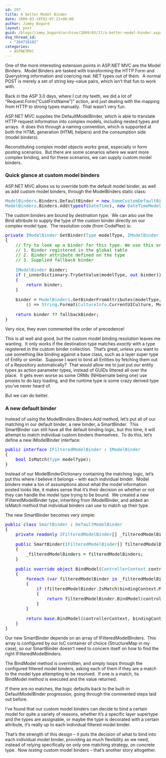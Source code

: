 ```yaml
---
id: 297
title: A better Model Binder
date: 2009-03-18T02:07:21+00:00
author: Jimmy Bogard
layout: post
guid: /blogs/jimmy_bogard/archive/2009/03/17/a-better-model-binder.aspx
dsq_thread_id:
  - "264716102"
categories:
  - ASPNETMVC
---
```

One of the more interesting extension points in ASP.NET MVC are the Model Binders.&#160; Model Binders are tasked with transforming the HTTP Form and Querystring information and coercing real .NET types out of them.&#160; A normal POST is merely a set of string key-value pairs, which isn’t that fun to work with.

Back in the ASP 3.0 days, where I cut my teeth, we did a lot of “Request.Form(“CustFirstName”)” action, and just dealing with the mapping from HTTP to strong types manually.&#160; That wasn’t very fun.

ASP.NET MVC supplies the DefaultModelBinder, which is able to translate HTTP request information into complex models, including nested types and arrays.&#160; It does this through a naming convention, which is supported at both the HTML generation (HTML helpers) and the consumption side (model binders).

Reconstituting complex model objects works great, especially in form posting scenarios.&#160; But there are some scenarios where we want more complex binding, and for these scenarios, we can supply custom model binders.

### Quick glance at custom model binders

ASP.NET MVC allows us to override both the default model binder, as well as add custom model binders, through the ModelBinders static class:

<pre><span style="color: #2b91af">ModelBinders</span>.Binders.DefaultBinder = <span style="color: blue">new </span><span style="color: #2b91af">SomeCustomDefaultBinder</span>();
<span style="color: #2b91af">ModelBinders</span>.Binders.Add(<span style="color: blue">typeof</span>(<span style="color: #2b91af">DateTime</span>), <span style="color: blue">new </span><span style="color: #2b91af">DateTimeModelBinder</span>());</pre>

[](http://11011.net/software/vspaste)

The custom binders are bound by destination type.&#160; We can also use the Bind attribute to supply the type of the custom binder directly on our complex model type.&#160; The resolution code (from CodePlex) is:

<pre><span style="color: blue">private </span><span style="color: #2b91af">IModelBinder </span>GetBinder(<span style="color: #2b91af">Type </span>modelType, <span style="color: #2b91af">IModelBinder </span>fallbackBinder)
{
    <span style="color: green">// Try to look up a binder for this type. We use this order of precedence:
    // 1. Binder registered in the global table
    // 2. Binder attribute defined on the type
    // 3. Supplied fallback binder

    </span><span style="color: #2b91af">IModelBinder </span>binder;
    <span style="color: blue">if </span>(_innerDictionary.TryGetValue(modelType, <span style="color: blue">out </span>binder))
    {
        <span style="color: blue">return </span>binder;
    }

    binder = <span style="color: #2b91af">ModelBinders</span>.GetBinderFromAttributes(modelType,
        () =&gt; <span style="color: #2b91af">String</span>.Format(<span style="color: #2b91af">CultureInfo</span>.CurrentUICulture, MvcResources.ModelBinderDictionary_MultipleAttributes, modelType.FullName));

    <span style="color: blue">return </span>binder ?? fallbackBinder;
}</pre>

[](http://11011.net/software/vspaste)

Very nice, they even commented the order of precedence!

This is all well and good, but the custom model binding resolution leaves me wanting.&#160; It only works if the destination type matches _exactly_ with a type registered in the custom binder collection.&#160; That’s great, unless you want to use something like binding against a base class, such as a layer super type of Entity or similar.&#160; Suppose I want to bind all Entities by fetching them out of a Repository automatically?&#160; That would allow me to just put our entity types as action parameter types, instead of GUIDs littered all over the place.&#160; It gets even worse as some ORMs (NHibernate being one) use proxies to do lazy loading, and the runtime type is some crazy derived type you’ve never heard of.

But we can do better.

### A new default binder

Instead of using the ModelBinders.Binders.Add method, let’s put all of our matching in our default binder, a new binder, a SmartBinder.&#160; This SmartBinder can still have all the default binding logic, but this time, it will attempt to match individual custom binders themselves.&#160; To do this, let’s define a new IModelBinder interface:

<pre><span style="color: blue">public interface </span><span style="color: #2b91af">IFilteredModelBinder </span>: <span style="color: #2b91af">IModelBinder
</span>{
    <span style="color: blue">bool </span>IsMatch(<span style="color: #2b91af">Type </span>modelType);
}</pre>

[](http://11011.net/software/vspaste)

Instead of our ModelBinderDictionary containing the matching logic, let’s put this where _I_ believe it belongs – with each individual binder.&#160; Model binders make a ton of assumptions about what the model information posted looks like, it makes sense that it’s their decision on whether or not they can handle the model type trying to be bound.&#160; We created a new IFilteredModelBinder type, inheriting from IModelBinder, and added an IsMatch method that individual binders can use to match up their type.

The new SmartBinder becomes very simple:

<pre><span style="color: blue">public class </span><span style="color: #2b91af">SmartBinder </span>: <span style="color: #2b91af">DefaultModelBinder
</span>{
    <span style="color: blue">private readonly </span><span style="color: #2b91af">IFilteredModelBinder</span>[] _filteredModelBinders;

    <span style="color: blue">public </span>SmartBinder(<span style="color: #2b91af">IFilteredModelBinder</span>[] filteredModelBinders)
    {
        _filteredModelBinders = filteredModelBinders;
    }

    <span style="color: blue">public override object </span>BindModel(<span style="color: #2b91af">ControllerContext </span>controllerContext, <span style="color: #2b91af">ModelBindingContext </span>bindingContext)
    {
        <span style="color: blue">foreach </span>(<span style="color: blue">var </span>filteredModelBinder <span style="color: blue">in </span>_filteredModelBinders)
        {
            <span style="color: blue">if </span>(filteredModelBinder.IsMatch(bindingContext.ModelType))
            {
                <span style="color: blue">return </span>filteredModelBinder.BindModel(controllerContext, bindingContext);
            }
        }

        <span style="color: blue">return base</span>.BindModel(controllerContext, bindingContext);
    }            
}</pre>

[](http://11011.net/software/vspaste)

Our new SmartBinder depends on an array of IFilteredModelBinders.&#160; This array is configured by our IoC container of choice (StructureMap in my case), so our SmartBinder doesn’t need to concern itself on how to find the right IFilteredModelBinders.

The BindModel method is overridden, and simply loops through the configured filtered model binders, asking each of them if they are a match to the model type attempting to be resolved.&#160; If one is a match, its BindModel method is executed and the value returned.

If there are no matches, the logic defaults back to the built-in DefaultModelBinder progression, going through the commented steps laid out before.

I’ve found that our custom model binders can decide to bind a certain model for quite a variety of reasons, whether it’s a specific layer supertype and the types are assignable, or maybe the type is decorated with a certain attribute, it’s really up to each individual filtered model binder.

That’s the strength of this design – it puts the decision of what to bind into each individual model binder, providing as much flexibility as we need, instead of relying specifically on only one matching strategy, on concrete type.&#160; Now _testing_ custom model binders – that’s another story altogether.